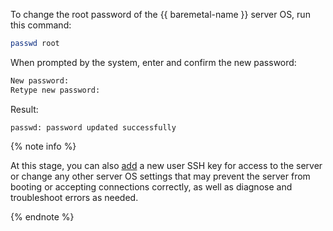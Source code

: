 To change the root password of the {{ baremetal-name }} server OS, run this command:

```bash
passwd root
```

When prompted by the system, enter and confirm the new password:

```bash
New password:
Retype new password:
```

Result:

```text
passwd: password updated successfully
```

{% note info %}

At this stage, you can also [add](../../../baremetal/operations/servers/add-new-ssh-key.md) a new user SSH key for access to the server or change any other server OS settings that may prevent the server from booting or accepting connections correctly, as well as diagnose and troubleshoot errors as needed.

{% endnote %}